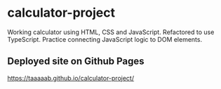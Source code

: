 # calculator-project

Working calculator using HTML, CSS and JavaScript. Refactored to use TypeScript. Practice connecting JavaScript logic to DOM elements.

## Deployed site on Github Pages

https://taaaaab.github.io/calculator-project/
